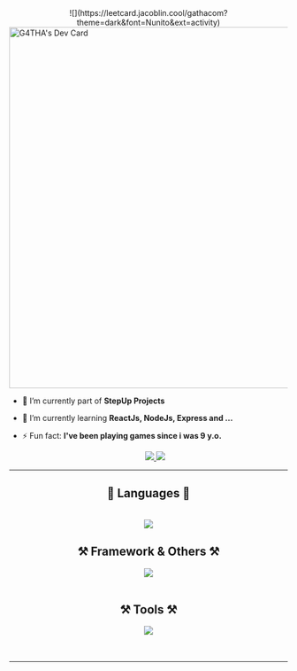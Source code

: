 <!--<img align="right" src="[https://visitor-badge.laobi.icu/badge?page_id=gathacom.gathacom](https://api.visitorbadge.io/api/visitors?path=https%3A%2F%2Fgithub.com%2Fgathacom%2Fgathacom&label=Visitors&labelColor=%2303aec6&countColor=%2301294d&style=plastic&labelStyle=none)" />
-->
<!--<a align="right" href="https://visitorbadge.io/status?path=https%3A%2F%2Fgithub.com%2Fgathacom%2Fgathacom"><img src="https://api.visitorbadge.io/api/visitors?path=https%3A%2F%2Fgithub.com%2Fgathacom%2Fgathacom&label=Visitors&labelColor=%2303aec6&countColor=%2301294d&style=plastic&labelStyle=none" /></a>

<a href="https://git.io/typing-svg"><img src="https://readme-typing-svg.demolab.com?font=Fira+Code&size=32&duration=4000&pause=800&color=03AEC6&center=true&vCenter=true&random=false&width=800&lines=const+User++%3D+%7B;name+%3A+%22Yoga+Agatha+Pasaribu%22%2C;role%3A+%22Fullstack+Web+Developer%22%2C;nationality%3A+%22Indonesia%22+%7D;Good+to+See+You!+%F0%9F%91%BB%F0%9F%91%BB%F0%9F%91%BB" alt="Typing SVG" /></a>

<h1></h1>
<a href="https://app.daily.dev/g4tha"><img src="https://api.daily.dev/devcards/v2/Ypa7d0A5kD02lduj7SzJG.png?type=default&r=siz" width="356" alt="G4THA's Dev Card"/></a>
-->
<div align="center"> 
![](https://leetcard.jacoblin.cool/gathacom?theme=dark&font=Nunito&ext=activity)
</div>
<a href="https://app.daily.dev/g4tha"><img src="https://api.daily.dev/devcards/v2/Ypa7d0A5kD02lduj7SzJG.png?type=wide&r=siz" width="652" alt="G4THA's Dev Card"/></a>
<br />

<!--
**gathacom/gathacom** is a ✨ _special_ ✨ repository because its `README.md` (this file) appears on your GitHub profile.

Here are some ideas to get you started:
-->

- 🔭 I’m currently part of **StepUp Projects**
- 🌱 I’m currently learning **ReactJs, NodeJs, Express and ...** 
- ⚡ Fun fact: **I've been playing games since i was 9 y.o.**

  <div align="center"> 
  <a href="mailto:yogapasaribu000@gmail.com">
    <img src="https://img.shields.io/badge/Gmail-01294d?style=for-the-badge&logo=gmail&logoColor=red" />
  </a>
  <a href="https://linkedin.com/in/pedro-sales-muniz" target="_blank">
    <img src="https://img.shields.io/badge/Instagram-db1a1a?style=for-the-badge&logo=instagram&logoColor=white" target="_blank" />
  </a>
    <!--
  <a href="https://salesp07.github.io" target="_blank">
     <img src="https://img.shields.io/badge/Portfolio-FF5722?style=for-the-badge&logo=todoist&logoColor=white" target="_blank" /> <!-- sqlite, safari, google-chrome are other good icon options --> 
  </a>
</div>

<hr />

<h2 align="center">💬 Languages 💬</h2>
<br/>
<div align="center">
    <img src="https://skillicons.dev/icons?i=javascript,html,css,cpp" />
</div>
<h2 align="center">⚒️ Framework & Others ⚒️</h2>
<div align="center">
    <img src="https://skillicons.dev/icons?i=nodejs,express,react,redux,nextjs,prisma,vite,supabase" /><br>
</div>
<br/>
<h2 align="center">⚒️ Tools ⚒️</h2>
<div align="center">
    <img src="https://skillicons.dev/icons?i=postman,vscode" />
</div>
<br/>
<!-- <h2 align="center">⚒️ Languages ⚒️</h2>
<div align="center">
    <img src="https://skillicons.dev/icons?i=javascript,html,css,cpp,php" />
</div> -->


<br/>
<hr/>
<!--
<div align="center">
  <h2>🐍 My Contributions 🐍</h2>
  <br>
  <img alt="snake eating my contributions" src="https://raw.githubusercontent.com/gathacom/gathacom/output/github-contribution-grid-snake.svg" />
<br/><br/><br/>
</div> -->


